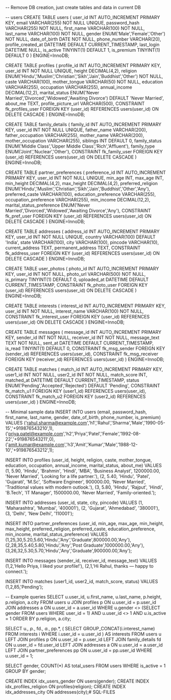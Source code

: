-- Remove DB creation, just create tables and data in current DB

-- users
CREATE TABLE users (
  user_id INT AUTO_INCREMENT PRIMARY KEY,
  email VARCHAR(255) NOT NULL UNIQUE,
  password_hash VARCHAR(255) NOT NULL,
  first_name VARCHAR(100) NOT NULL,
  last_name VARCHAR(100) NOT NULL,
  gender ENUM('Male','Female','Other') NOT NULL,
  date_of_birth DATE NOT NULL,
  phone_number VARCHAR(20),
  profile_created_at DATETIME DEFAULT CURRENT_TIMESTAMP,
  last_login DATETIME NULL,
  is_active TINYINT(1) DEFAULT 1,
  is_premium TINYINT(1) DEFAULT 0
) ENGINE=InnoDB;

CREATE TABLE profiles (
  profile_id INT AUTO_INCREMENT PRIMARY KEY,
  user_id INT NOT NULL UNIQUE,
  height DECIMAL(4,2),
  religion ENUM('Hindu','Muslim','Christian','Sikh','Jain','Buddhist','Other') NOT NULL,
  caste VARCHAR(100),
  mother_tongue VARCHAR(50) NOT NULL,
  education VARCHAR(255),
  occupation VARCHAR(255),
  annual_income DECIMAL(12,2),
  marital_status ENUM('Never Married','Divorced','Widowed','Awaiting Divorce') DEFAULT 'Never Married',
  about_me TEXT,
  profile_picture_url VARCHAR(500),
  CONSTRAINT fk_profiles_user FOREIGN KEY (user_id) REFERENCES users(user_id) ON DELETE CASCADE
) ENGINE=InnoDB;

CREATE TABLE family_details (
  family_id INT AUTO_INCREMENT PRIMARY KEY,
  user_id INT NOT NULL UNIQUE,
  father_name VARCHAR(200),
  father_occupation VARCHAR(255),
  mother_name VARCHAR(200),
  mother_occupation VARCHAR(255),
  siblings INT DEFAULT 0,
  family_status ENUM('Middle Class','Upper Middle Class','Rich','Affluent'),
  family_type ENUM('Joint','Nuclear','Other'),
  CONSTRAINT fk_family_user FOREIGN KEY (user_id) REFERENCES users(user_id) ON DELETE CASCADE
) ENGINE=InnoDB;

CREATE TABLE partner_preferences (
  preference_id INT AUTO_INCREMENT PRIMARY KEY,
  user_id INT NOT NULL UNIQUE,
  min_age INT,
  max_age INT,
  min_height DECIMAL(4,2),
  max_height DECIMAL(4,2),
  preferred_religion ENUM('Hindu','Muslim','Christian','Sikh','Jain','Buddhist','Other','Any'),
  preferred_caste VARCHAR(100),
  education_preference VARCHAR(255),
  occupation_preference VARCHAR(255),
  min_income DECIMAL(12,2),
  marital_status_preference ENUM('Never Married','Divorced','Widowed','Awaiting Divorce','Any'),
  CONSTRAINT fk_pref_user FOREIGN KEY (user_id) REFERENCES users(user_id) ON DELETE CASCADE
) ENGINE=InnoDB;

CREATE TABLE addresses (
  address_id INT AUTO_INCREMENT PRIMARY KEY,
  user_id INT NOT NULL UNIQUE,
  country VARCHAR(100) DEFAULT 'India',
  state VARCHAR(100),
  city VARCHAR(100),
  pincode VARCHAR(10),
  current_address TEXT,
  permanent_address TEXT,
  CONSTRAINT fk_address_user FOREIGN KEY (user_id) REFERENCES users(user_id) ON DELETE CASCADE
) ENGINE=InnoDB;

CREATE TABLE user_photos (
  photo_id INT AUTO_INCREMENT PRIMARY KEY,
  user_id INT NOT NULL,
  photo_url VARCHAR(500) NOT NULL,
  is_primary TINYINT(1) DEFAULT 0,
  uploaded_at DATETIME DEFAULT CURRENT_TIMESTAMP,
  CONSTRAINT fk_photo_user FOREIGN KEY (user_id) REFERENCES users(user_id) ON DELETE CASCADE
) ENGINE=InnoDB;

CREATE TABLE interests (
  interest_id INT AUTO_INCREMENT PRIMARY KEY,
  user_id INT NOT NULL,
  interest_name VARCHAR(100) NOT NULL,
  CONSTRAINT fk_interest_user FOREIGN KEY (user_id) REFERENCES users(user_id) ON DELETE CASCADE
) ENGINE=InnoDB;

CREATE TABLE messages (
  message_id INT AUTO_INCREMENT PRIMARY KEY,
  sender_id INT NOT NULL,
  receiver_id INT NOT NULL,
  message_text TEXT NOT NULL,
  sent_at DATETIME DEFAULT CURRENT_TIMESTAMP,
  is_read TINYINT(1) DEFAULT 0,
  CONSTRAINT fk_msg_sender FOREIGN KEY (sender_id) REFERENCES users(user_id),
  CONSTRAINT fk_msg_receiver FOREIGN KEY (receiver_id) REFERENCES users(user_id)
) ENGINE=InnoDB;

CREATE TABLE matches (
  match_id INT AUTO_INCREMENT PRIMARY KEY,
  user1_id INT NOT NULL,
  user2_id INT NOT NULL,
  match_score INT,
  matched_at DATETIME DEFAULT CURRENT_TIMESTAMP,
  status ENUM('Pending','Accepted','Rejected') DEFAULT 'Pending',
  CONSTRAINT fk_match_u1 FOREIGN KEY (user1_id) REFERENCES users(user_id),
  CONSTRAINT fk_match_u2 FOREIGN KEY (user2_id) REFERENCES users(user_id)
) ENGINE=InnoDB;

-- Minimal sample data
INSERT INTO users (email, password_hash, first_name, last_name, gender, date_of_birth, phone_number, is_premium) VALUES
('rahul.sharma@example.com','h1','Rahul','Sharma','Male','1990-05-15','+919876543210',1),
('priya.patel@example.com','h2','Priya','Patel','Female','1992-08-22','+919876543211',0),
('amit.kumar@example.com','h3','Amit','Kumar','Male','1988-12-10','+919876543212',1);

INSERT INTO profiles (user_id, height, religion, caste, mother_tongue, education, occupation, annual_income, marital_status, about_me) VALUES
(1, 5.90, 'Hindu', 'Brahmin', 'Hindi', 'MBA', 'Business Analyst', 1200000.00, 'Never Married', 'Looking for a life partner.'),
(2, 5.40, 'Hindu', 'Patel', 'Gujarati', 'M.Sc', 'Software Engineer', 900000.00, 'Never Married', 'Traditional values with modern outlook.'),
(3, 5.80, 'Hindu', 'Rajput', 'Hindi', 'B.Tech', 'IT Manager', 1500000.00, 'Never Married', 'Family-oriented.');

INSERT INTO addresses (user_id, state, city, pincode) VALUES
(1, 'Maharashtra', 'Mumbai', '400001'),
(2, 'Gujarat', 'Ahmedabad', '380001'),
(3, 'Delhi', 'New Delhi', '110001');

INSERT INTO partner_preferences (user_id, min_age, max_age, min_height, max_height, preferred_religion, preferred_caste, education_preference, min_income, marital_status_preference) VALUES
(1,25,30,5.20,5.60,'Hindu','Any','Graduate',800000.00,'Any'),
(2,28,35,5.40,5.80,'Hindu','Any','Post Graduate',1000000.00,'Any'),
(3,26,32,5.30,5.70,'Hindu','Any','Graduate',900000.00,'Any');

INSERT INTO messages (sender_id, receiver_id, message_text) VALUES
(1,2,'Hello Priya, I liked your profile!'),
(2,1,'Hi Rahul, thanks — happy to connect.');

INSERT INTO matches (user1_id, user2_id, match_score, status) VALUES
(1,2,85,'Pending');

-- Example queries
SELECT u.user_id, u.first_name, u.last_name, p.height, p.religion, a.city
FROM users u
JOIN profiles p ON u.user_id = p.user_id
JOIN addresses a ON u.user_id = a.user_id
WHERE u.gender <> (SELECT gender FROM users WHERE user_id = 1)
  AND u.user_id <> 1
  AND u.is_active = 1
ORDER BY p.religion, a.city;

SELECT 
  u.*,
  p.*,
  fd.*,
  a.*,
  pp.*,
  (
    SELECT GROUP_CONCAT(i.interest_name)
    FROM interests i
    WHERE i.user_id = u.user_id
  ) AS interests
FROM users u
LEFT JOIN profiles p ON u.user_id = p.user_id
LEFT JOIN family_details fd ON u.user_id = fd.user_id
LEFT JOIN addresses a ON u.user_id = a.user_id
LEFT JOIN partner_preferences pp ON u.user_id = pp.user_id
WHERE u.user_id = 1;

SELECT gender, COUNT(*) AS total_users
FROM users
WHERE is_active = 1
GROUP BY gender;

CREATE INDEX idx_users_gender ON users(gender);
CREATE INDEX idx_profiles_religion ON profiles(religion);
CREATE INDEX idx_addresses_city ON addresses(city);# SQL-FILES

